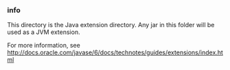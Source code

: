 <!--

    Copyright (C) 2011-2012 Barchart, Inc. <http://www.barchart.com/>

    All rights reserved. Licensed under the OSI BSD License.

    http://www.opensource.org/licenses/bsd-license.php

-->
### info

This directory is the Java extension directory.
Any jar in this folder will be used as a JVM extension.

For more information, see
http://docs.oracle.com/javase/6/docs/technotes/guides/extensions/index.html
